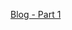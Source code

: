 [Blog - Part 1](https://medium.com/geekculture/algorithmic-trading-in-python-with-alpaca-2c2bc06303c3)
